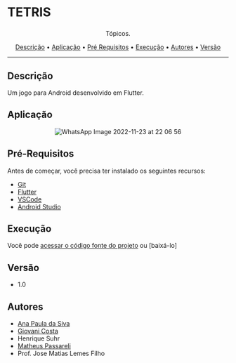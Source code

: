 
<h1>TETRIS</h1>

### 

<p align="center">Tópicos.</p>

<p align="center">
 <a href="#descrição">Descrição</a> •
 <a href="#aplicação">Aplicação</a> •
 <a href="#pré-requisitos">Pré Requisitos</a> •
 <a href="#execução">Execução</a> •
 <a href="#autores">Autores</a> •
 <a href="#versão">Versão</a>
</p>

---

## Descrição 

 Um jogo para Android desenvolvido em Flutter.
 
 ## Aplicação

<div align="center">
 
![WhatsApp Image 2022-11-23 at 22 06 56](https://user-images.githubusercontent.com/102265424/203674291-e730c27c-23c0-49d3-a837-5ede82fc879a.jpeg)

</div>

 

## Pré-Requisitos 

Antes de começar, você precisa ter instalado os seguintes recursos: 

+ [Git](https://git-scm.com/download/win)
+ [Flutter](https://docs.flutter.dev/get-started/install/windows#get-the-flutter-sdk)
+ [VSCode](https://code.visualstudio.com/download)
+ [Android Studio](https://developer.android.com/studio)


## Execução

Você pode [acessar o código fonte do projeto](https://github.com/GiovaniCosta44/tetrisFlutter) ou [baixá-lo]



## Versão

+ 1.0


## Autores

+ [Ana Paula da Siva](https://github.com/anaps28)
+ [Giovani Costa](https://github.com/GiovaniCosta44)
+ Henrique Suhr
+ [Matheus Passareli](https://github.com/MatheusPassareli) 
+ Prof. Jose Matias Lemes Filho 
